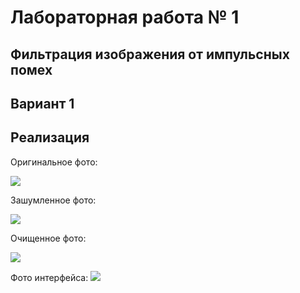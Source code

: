 # Лабораторная работа № 1

## Фильтрация изображения от импульсных помех

## Вариант 1

## Реализация

Оригинальное фото:

![](images/input.png)

Зашумленное фото:

![](images/noise.png)

Очищенное фото:

![](images/unnoised_image.png)

Фото интерфейса:
![](images/UI.png)

##
